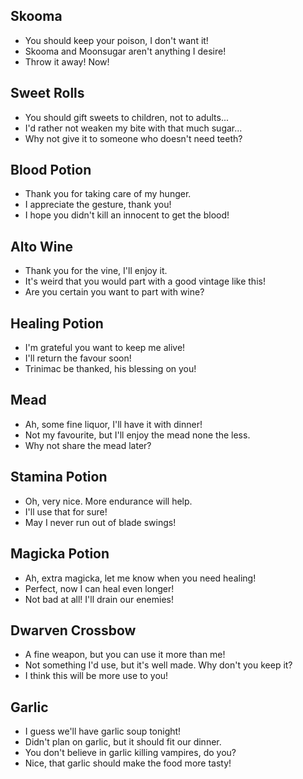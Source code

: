 ## Skooma

- You should keep your poison, I don't want it!
- Skooma and Moonsugar aren't anything I desire!
- Throw it away! Now!

## Sweet Rolls

- You should gift sweets to children, not to adults...
- I'd rather not weaken my bite with that much sugar...
- Why not give it to someone who doesn't need teeth?

## Blood Potion

- Thank you for taking care of my hunger.
- I appreciate the gesture, thank you!
- I hope you didn't kill an innocent to get the blood!

## Alto Wine

- Thank you for the vine, I'll enjoy it.
- It's weird that you would part with a good vintage like this!
- Are you certain you want to part with wine?

## Healing Potion

- I'm grateful you want to keep me alive!
- I'll return the favour soon!
- Trinimac be thanked, his blessing on you!

## Mead

- Ah, some fine liquor, I'll have it with dinner!
- Not my favourite, but I'll enjoy the mead none the less.
- Why not share the mead later?

## Stamina Potion

- Oh, very nice. More endurance will help.
- I'll use that for sure!
- May I never run out of blade swings!

## Magicka Potion

- Ah, extra magicka, let me know when you need healing!
- Perfect, now I can heal even longer!
- Not bad at all! I'll drain our enemies!

## Dwarven Crossbow

- A fine weapon, but you can use it more than me!
- Not something I'd use, but it's well made. Why don't you keep it?
- I think this will be more use to you!

## Garlic

- I guess we'll have garlic soup tonight!
- Didn't plan on garlic, but it should fit our dinner.
- You don't believe in garlic killing vampires, do you?
- Nice, that garlic should make the food more tasty!
